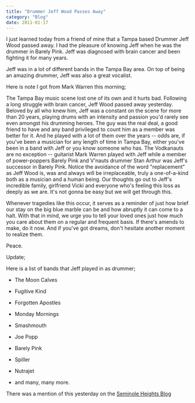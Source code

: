 ```yaml
---
title: "Drummer Jeff Wood Passes Away"
category: "Blog"
date: 2011-01-17
---
```



I just learned today from a friend of mine that a Tampa based Drummer Jeff Wood passed away. I had the pleasure of knowing Jeff when he was the drummer in Barely Pink. Jeff was diagnosed with brain cancer and been fighting it for many years.

Jeff was in a lot of different bands in the Tampa Bay area. On top of being an amazing drummer, Jeff was also a great vocalist.

Here is note I got from Mark Warren this morning;



The Tampa Bay music scene lost one of its own and it hurts bad. Following a long struggle with brain cancer, Jeff Wood passed away yesterday. Beloved by all who knew him, Jeff was a constant on the scene for more than 20 years, playing drums with an intensity and passion you'd rarely see even amongst his drumming heroes. The guy was the real deal, a good friend to have and any band privileged to count him as a member was better for it. And he played with a lot of them over the years -- odds are, if you've been a musician for any length of time in Tampa Bay, either you've been in a band with Jeff or you know someone who has. The Vodkanauts are no exception -- guitarist Mark Warren played with Jeff while a member of power-poppers Barely Pink and V'nauts drummer Stan Arthur was Jeff's successor in Barely Pink. Notice the avoidance of the word "replacement" as Jeff Wood is, was and always will be irreplaceable, truly a one-of-a-kind both as a musician and a human being. Our thoughts go out to Jeff's incredible family, girlfriend Vicki and everyone who's feeling this loss as deeply as we are. It's not gonna be easy but we will get through this.

Whenever tragedies like this occur, it serves as a reminder of just how brief our stay on the big blue marble can be and how abruptly it can come to a halt. With that in mind, we urge you to tell your loved ones just how much you care about them on a regular and frequent basis. If there's amends to make, do it now. And if you've got dreams, don't hesitate another moment to realize them.

Peace.



Update;

Here is a list of bands that Jeff played in as drummer;

*   The Moon Calves

*   Fugitive Kind

*   Forgotten Apostles

*   Monday Mornings

*   Smashmouth

*   Joe Popp

*   Barely Pink

*   Spiller

*   Nutrajet

*   and many, many more.

There was a mention of this yesterday on the [Seminole Heights Blog](http://seminoleheights.blogspot.com/2007/09/heights-loses-one-of-our-own.html)